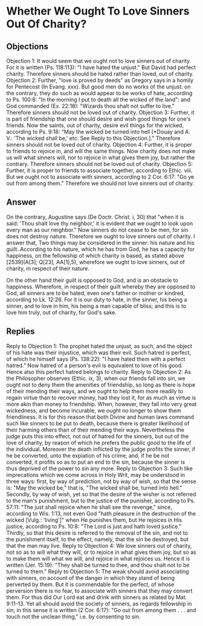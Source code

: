 # Whether We Ought To Love Sinners Out Of Charity?
## Objections
Objection 1: It would seem that we ought not to love sinners out of charity. For it is written (Ps. 118:113): "I have hated the unjust." But David had perfect charity. Therefore sinners should be hated rather than loved, out of charity.
Objection 2: Further, "love is proved by deeds" as Gregory says in a homily for Pentecost (In Evang. xxx). But good men do no works of the unjust: on the contrary, they do such as would appear to be works of hate, according to Ps. 100:8: "In the morning I put to death all the wicked of the land": and God commanded (Ex. 22:18): "Wizards thou shalt not suffer to live." Therefore sinners should not be loved out of charity.
Objection 3: Further, it is part of friendship that one should desire and wish good things for one's friends. Now the saints, out of charity, desire evil things for the wicked, according to Ps. 9:18: "May the wicked be turned into hell [*Douay and A. V.: 'The wicked shall be,' etc. See Reply to this Objection.]." Therefore sinners should not be loved out of charity.
Objection 4: Further, it is proper to friends to rejoice in, and will the same things. Now charity does not make us will what sinners will, nor to rejoice in what gives them joy, but rather the contrary. Therefore sinners should not be loved out of charity.
Objection 5: Further, it is proper to friends to associate together, according to Ethic. viii. But we ought not to associate with sinners, according to 2 Cor. 6:17: "Go ye out from among them." Therefore we should not love sinners out of charity.
## Answer
On the contrary, Augustine says (De Doctr. Christ. i, 30) that "when it is said: 'Thou shalt love thy neighbor,' it is evident that we ought to look upon every man as our neighbor." Now sinners do not cease to be men, for sin does not destroy nature. Therefore we ought to love sinners out of charity.
I answer that, Two things may be considered in the sinner: his nature and his guilt. According to his nature, which he has from God, he has a capacity for happiness, on the fellowship of which charity is based, as stated above [2539](A[3]; Q[23], AA[1],5), wherefore we ought to love sinners, out of charity, in respect of their nature.

On the other hand their guilt is opposed to God, and is an obstacle to happiness. Wherefore, in respect of their guilt whereby they are opposed to God, all sinners are to be hated, even one's father or mother or kindred, according to Lk. 12:26. For it is our duty to hate, in the sinner, his being a sinner, and to love in him, his being a man capable of bliss; and this is to love him truly, out of charity, for God's sake.
## Replies
Reply to Objection 1: The prophet hated the unjust, as such, and the object of his hate was their injustice, which was their evil. Such hatred is perfect, of which he himself says (Ps. 138:22): "I have hated them with a perfect hatred." Now hatred of a person's evil is equivalent to love of his good. Hence also this perfect hatred belongs to charity.
Reply to Objection 2: As the Philosopher observes (Ethic. ix, 3), when our friends fall into sin, we ought not to deny them the amenities of friendship, so long as there is hope of their mending their ways, and we ought to help them more readily to regain virtue than to recover money, had they lost it, for as much as virtue is more akin than money to friendship. When, however, they fall into very great wickedness, and become incurable, we ought no longer to show them friendliness. It is for this reason that both Divine and human laws command such like sinners to be put to death, because there is greater likelihood of their harming others than of their mending their ways. Nevertheless the judge puts this into effect, not out of hatred for the sinners, but out of the love of charity, by reason of which he prefers the public good to the life of the individual. Moreover the death inflicted by the judge profits the sinner, if he be converted, unto the expiation of his crime; and, if he be not converted, it profits so as to put an end to the sin, because the sinner is thus deprived of the power to sin any more.
Reply to Objection 3: Such like imprecations which we come across in Holy Writ, may be understood in three ways: first, by way of prediction, not by way of wish, so that the sense is: "May the wicked be," that is, "The wicked shall be, turned into hell." Secondly, by way of wish, yet so that the desire of the wisher is not referred to the man's punishment, but to the justice of the punisher, according to Ps. 57:11: "The just shall rejoice when he shall see the revenge," since, according to Wis. 1:13, not even God "hath pleasure in the destruction of the wicked [Vulg.: 'living']" when He punishes them, but He rejoices in His justice, according to Ps. 10:8: "The Lord is just and hath loved justice." Thirdly, so that this desire is referred to the removal of the sin, and not to the punishment itself, to the effect, namely, that the sin be destroyed, but that the man may live.
Reply to Objection 4: We love sinners out of charity, not so as to will what they will, or to rejoice in what gives them joy, but so as to make them will what we will, and rejoice in what rejoices us. Hence it is written (Jer. 15:19): "They shall be turned to thee, and thou shalt not to be turned to them."
Reply to Objection 5: The weak should avoid associating with sinners, on account of the danger in which they stand of being perverted by them. But it is commendable for the perfect, of whose perversion there is no fear, to associate with sinners that they may convert them. For thus did Our Lord eat and drink with sinners as related by Mat. 9:11-13. Yet all should avoid the society of sinners, as regards fellowship in sin; in this sense it is written (2 Cor. 6:17): "Go out from among them . . . and touch not the unclean thing," i.e. by consenting to sin.